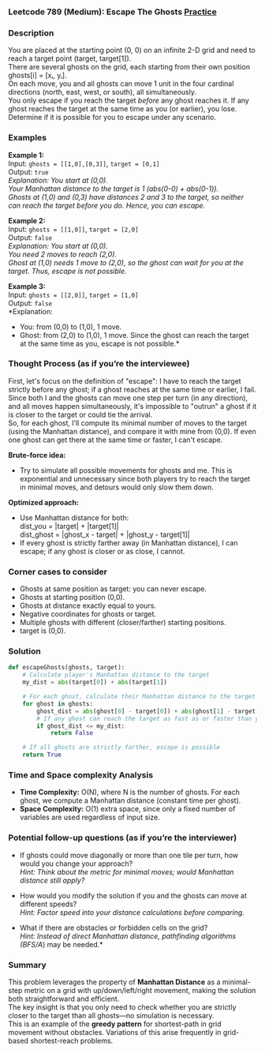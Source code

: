 ### Leetcode 789 (Medium): Escape The Ghosts [Practice](https://leetcode.com/problems/escape-the-ghosts)

### Description  
You are placed at the starting point (0, 0) on an infinite 2-D grid and need to reach a target point (target, target[1]).  
There are several ghosts on the grid, each starting from their own position ghosts[i] = [xᵢ, yᵢ].  
On each move, you and all ghosts can move 1 unit in the four cardinal directions (north, east, west, or south), all simultaneously.  
You only escape if you reach the target *before* any ghost reaches it. If any ghost reaches the target at the same time as you (or earlier), you lose.  
Determine if it is possible for you to escape under any scenario.  

### Examples  

**Example 1:**  
Input: `ghosts = [[1,0],[0,3]]`, `target = [0,1]`  
Output: `true`  
*Explanation: You start at (0,0).  
Your Manhattan distance to the target is 1 (abs(0-0) + abs(0-1)).  
Ghosts at (1,0) and (0,3) have distances 2 and 3 to the target, so neither can reach the target before you do. Hence, you can escape.*

**Example 2:**  
Input: `ghosts = [[1,0]]`, `target = [2,0]`  
Output: `false`  
*Explanation: You start at (0,0).  
You need 2 moves to reach (2,0).  
Ghost at (1,0) needs 1 move to (2,0), so the ghost can wait for you at the target. Thus, escape is not possible.*

**Example 3:**  
Input: `ghosts = [[2,0]]`, `target = [1,0]`  
Output: `false`  
*Explanation: 
- You: from (0,0) to (1,0), 1 move.
- Ghost: from (2,0) to (1,0), 1 move.
Since the ghost can reach the target at the same time as you, escape is not possible.*

### Thought Process (as if you’re the interviewee)  
First, let's focus on the definition of "escape": I have to reach the target strictly before any ghost; if a ghost reaches at the same time or earlier, I fail.  
Since both I and the ghosts can move one step per turn (in any direction), and all moves happen simultaneously, it's impossible to "outrun" a ghost if it is closer to the target or could tie the arrival.  
So, for each ghost, I’ll compute its minimal number of moves to the target (using the Manhattan distance), and compare it with mine from (0,0). If even one ghost can get there at the same time or faster, I can't escape.

**Brute-force idea:**  
- Try to simulate all possible movements for ghosts and me. This is exponential and unnecessary since both players try to reach the target in minimal moves, and detours would only slow them down.

**Optimized approach:**  
- Use Manhattan distance for both:  
    dist_you = |target| + |target[1]|  
    dist_ghost = |ghost_x - target| + |ghost_y - target[1]|
- If every ghost is strictly farther away (in Manhattan distance), I can escape; if any ghost is closer or as close, I cannot.

### Corner cases to consider  
- Ghosts at same position as target: you can never escape.
- Ghosts at starting position (0,0).
- Ghosts at distance exactly equal to yours.
- Negative coordinates for ghosts or target.
- Multiple ghosts with different (closer/farther) starting positions.
- target is (0,0).

### Solution

```python
def escapeGhosts(ghosts, target):
    # Calculate player's Manhattan distance to the target
    my_dist = abs(target[0]) + abs(target[1])

    # For each ghost, calculate their Manhattan distance to the target
    for ghost in ghosts:
        ghost_dist = abs(ghost[0] - target[0]) + abs(ghost[1] - target[1])
        # If any ghost can reach the target as fast as or faster than you, you cannot escape
        if ghost_dist <= my_dist:
            return False

    # If all ghosts are strictly farther, escape is possible
    return True
```

### Time and Space complexity Analysis  

- **Time Complexity:** O(N), where N is the number of ghosts. For each ghost, we compute a Manhattan distance (constant time per ghost).
- **Space Complexity:** O(1) extra space, since only a fixed number of variables are used regardless of input size.

### Potential follow-up questions (as if you’re the interviewer)  

- If ghosts could move diagonally or more than one tile per turn, how would you change your approach?  
  *Hint: Think about the metric for minimal moves; would Manhattan distance still apply?*

- How would you modify the solution if you and the ghosts can move at different speeds?  
  *Hint: Factor speed into your distance calculations before comparing.*

- What if there are obstacles or forbidden cells on the grid?  
  *Hint: Instead of direct Manhattan distance, pathfinding algorithms (BFS/A*) may be needed.*

### Summary
This problem leverages the property of **Manhattan Distance** as a minimal-step metric on a grid with up/down/left/right movement, making the solution both straightforward and efficient.  
The key insight is that you only need to check whether you are strictly closer to the target than all ghosts—no simulation is necessary.  
This is an example of the **greedy pattern** for shortest-path in grid movement without obstacles. Variations of this arise frequently in grid-based shortest-reach problems.